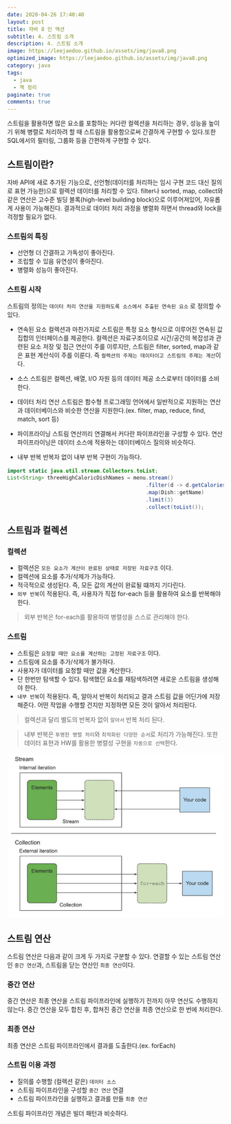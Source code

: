 ```yaml
---
date: 2020-04-26 17:40:40
layout: post
title: 자바 8 인 액션
subtitle: 4. 스트림 소개
description: 4. 스트림 소개
image: https://leejaedoo.github.io/assets/img/java8.png
optimized_image: https://leejaedoo.github.io/assets/img/java8.png
category: java
tags:
  - java
  - 책 정리
paginate: true
comments: true
---
```

스트림을 활용하면 많은 요소를 포함하는 커다란 컬렉션을 처리하는 경우, 성능을 높이기 위해 병렬로 처리하려 할 때 스트림을 활용함으로써 간결하게 구현할 수 있다.또한 SQL에서의 필터링, 그룹화 등을 간편하게 구현할 수 있다.
## 스트림이란?
자바 API에 새로 추가된 기능으로, 선언형(데이터를 처리하는 임시 구현 코드 대신 질의로 표현 가능한)으로 컬렉션 데이터를 처리할 수 있다. filter나 sorted, map, collect와 같은 연산은 고수준 빌딩 블록(high-level building block)으로 이루어져있어, 자유롭게 사용이 가능해진다. 결과적으로 데이터 처리 과정을 병렬화 하면서 thread와 lock을 걱정할 필요가 없다.

### 스트림의 특징
* 선언형
더 간결하고 가독성이 좋아진다.
* 조립할 수 있음
유연성이 좋아진다.
* 병렬화
성능이 좋아진다.

### 스트림 시작
스트림의 정의는 `데이터 처리 연산을 지원하도록 소스에서 추출된 연속된 요소` 로 정의할 수 있다.
* 연속된 요소
컬렉션과 마찬가지로 스트림은 특정 요소 형식으로 이루어진 연속된 값 집합의 인터페이스를 제공한다. 컬렉션은 자료구조이므로 시간/공간의 복잡성과 관련된 요소 저장 및 접근 연산이 주를 이루지만, 스트림은 filter, sorted, map과 같은 표현 계산식이 주를 이룬다. 즉 `컬렉션의 주제는 데이터이고 스트림의 주제는 계산`이다.

* 소스
스트림은 컬렉션, 배열, I/O 자원 등의 데이터 제공 소스로부터 데이터를 소비한다.

* 데이터 처리 연산
스트림은 함수형 프로그래밍 언어에서 일반적으로 지원하는 연산과 데이터베이스와 비슷한 연산을 지원한다.(ex. filter, map, reduce, find, match, sort 등)

* 파이프라이닝
스트림 연산끼리 연결해서 커다란 파이프라인을 구성할 수 있다. 연산 파이프라이닝은 데이터 소스에 적용하는 데이터베이스 질의와 비슷하다.

* 내부 반복
반복자 없이 내부 반복 구현이 가능하다.
```java
import static java.util.stream.Collectors.toList;
List<String> threeHighCaloricDishNames = menu.stream()                              //  메뉴에서 스트림을 얻는다.
                                             .filter(d -> d.getCalories() > 300)    //  파이프라인 연산의 첫 번째. 300칼로리 초과되는 요리 필터링
                                             .map(Dish::getName)                    //  요리명 추출
                                             .limit(3)                              //  선착순 3개만 선택
                                             .collect(toList());                    //  결과를 다른 형식(여기에선 리스트)로 저장
```

## 스트림과 컬렉션
### 컬렉션
* 컬렉션은 `모든 요소가 계산이 완료된 상태로 저장된 자료구조` 이다. 
* 컬렉션에 요소를 추가/삭제가 가능하다.
* 적극적으로 생성된다. 즉, 모든 값의 계산이 완료될 떄까지 기다린다.
* `외부 반복`이 적용된다. 즉, 사용자가 직접 for-each 등을 활용하여 요소를 반복해야 한다.
> 외부 반복은 for-each를 활용하여 병렬성을 스스로 관리해야 한다.

### 스트림
* 스트림은 `요청할 때만 요소를 계산하는 고정된 자료구조` 이다. 
* 스트림에 요소를 추가/삭제가 불가하다.
* 사용자가 데이터를 요청할 때만 값을 계산한다.
* 단 한번만 탐색할 수 있다. 탐색했던 요소를 재탐색하려면 새로운 스트림을 생성해야 한다.
* `내부 반복`이 적용된다. 즉, 알아서 반복이 처리되고 결과 스트림 값을 어딘가에 저장해준다. 어떤 작업을 수행할 건지만 지정하면 모든 것이 알아서 처리된다.
> 컬렉션과 달리 별도의 반복자 없이 `알아서` 반복 처리 된다.

> 내부 반복은 `투명한 병렬 처리`와 `최적화된 다양한 순서`로 처리가 가능해진다. 또한 데이터 표현과 HW를 활용한 병렬성 구현을 `자동으로 선택`한다.

![내부/외부 반복](../../assets/img/in_external_iter.jpg)

## 스트림 연산
스트림 연산은 다음과 같이 크게 두 가지로 구분할 수 있다. 연결할 수 있는 스트림 연산인 `중간 연산`과, 스트림을 닫는 연산인 `최종 연산`이다.

### 중간 연산
중간 연산은 최종 연산을 스트림 파이프라인에 실행하기 전까지 아무 연산도 수행하지 않는다. 중간 연산을 모두 합친 후, 합쳐진 중간 연산을 최종 연산으로 한 번에 처리한다.

### 최종 연산
최종 연산은 스트림 파이프라인에서 결과를 도출한다.(ex. forEach)

### 스트림 이용 과정
* 질의를 수행할 (컬렉션 같은) `데이터 소스`
* 스트림 파이프라인을 구성할 `중간 연산` 연결
* 스트림 파이프라인을 실행하고 결과를 만들 `최종 연산`

스트림 파이프라인 개념은 빌더 패턴과 비슷하다.